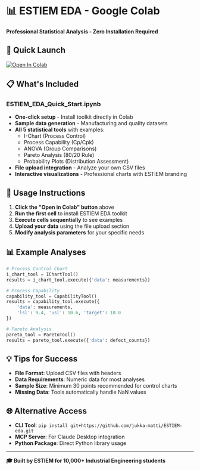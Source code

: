 # 📊 ESTIEM EDA - Google Colab

**Professional Statistical Analysis - Zero Installation Required**

## 🚀 Quick Launch

[![Open In Colab](https://colab.research.google.com/assets/colab-badge.svg)](https://colab.research.google.com/github/jukka-matti/ESTIEM-eda/blob/main/notebooks/ESTIEM_EDA_Quick_Start.ipynb)

## 📋 What's Included

### ESTIEM_EDA_Quick_Start.ipynb
- **One-click setup** - Install toolkit directly in Colab
- **Sample data generation** - Manufacturing and quality datasets
- **All 5 statistical tools** with examples:
  - I-Chart (Process Control)
  - Process Capability (Cp/Cpk)
  - ANOVA (Group Comparisons) 
  - Pareto Analysis (80/20 Rule)
  - Probability Plots (Distribution Assessment)
- **File upload integration** - Analyze your own CSV files
- **Interactive visualizations** - Professional charts with ESTIEM branding

## 🔧 Usage Instructions

1. **Click the "Open in Colab" button** above
2. **Run the first cell** to install ESTIEM EDA toolkit
3. **Execute cells sequentially** to see examples
4. **Upload your data** using the file upload section
5. **Modify analysis parameters** for your specific needs

## 📊 Example Analyses

```python
# Process Control Chart
i_chart_tool = IChartTool()
results = i_chart_tool.execute({'data': measurements})

# Process Capability
capability_tool = CapabilityTool()
results = capability_tool.execute({
    'data': measurements,
    'lsl': 9.4, 'usl': 10.6, 'target': 10.0
})

# Pareto Analysis
pareto_tool = ParetoTool()
results = pareto_tool.execute({'data': defect_counts})
```

## 💡 Tips for Success

- **File Format**: Upload CSV files with headers
- **Data Requirements**: Numeric data for most analyses
- **Sample Size**: Minimum 30 points recommended for control charts
- **Missing Data**: Tools automatically handle NaN values

## 🌐 Alternative Access

- **CLI Tool**: `pip install git+https://github.com/jukka-matti/ESTIEM-eda.git`
- **MCP Server**: For Claude Desktop integration
- **Python Package**: Direct Python library usage

---

**🎓 Built by ESTIEM for 10,000+ Industrial Engineering students**
